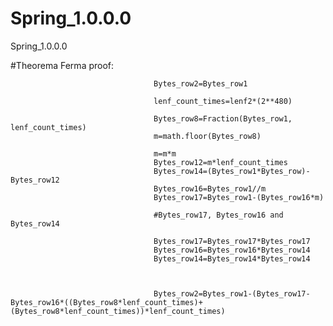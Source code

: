 # Spring_1.0.0.0
Spring_1.0.0.0

#Theorema Ferma proof:


                                    Bytes_row2=Bytes_row1

                                    lenf_count_times=lenf2*(2**480)

                                    Bytes_row8=Fraction(Bytes_row1, lenf_count_times)
                                    m=math.floor(Bytes_row8)
                                   
                                    m=m*m
                                    Bytes_row12=m*lenf_count_times
                                    Bytes_row14=(Bytes_row1*Bytes_row)-Bytes_row12
                                    Bytes_row16=Bytes_row1//m
                                    Bytes_row17=Bytes_row1-(Bytes_row16*m)

                                    #Bytes_row17, Bytes_row16 and Bytes_row14
                                    
                                    Bytes_row17=Bytes_row17*Bytes_row17
                                    Bytes_row16=Bytes_row16*Bytes_row14
                                    Bytes_row14=Bytes_row14*Bytes_row14
                                    


                                    Bytes_row2=Bytes_row1-(Bytes_row17-Bytes_row16*((Bytes_row8*lenf_count_times)+(Bytes_row8*lenf_count_times))*lenf_count_times)
                                    
